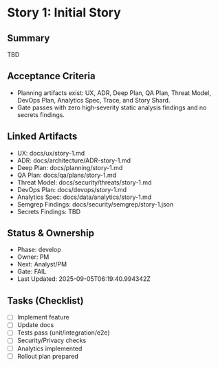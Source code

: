 # Story 1: Initial Story

## Summary
TBD

## Acceptance Criteria
- Planning artifacts exist: UX, ADR, Deep Plan, QA Plan, Threat Model, DevOps Plan, Analytics Spec, Trace, and Story Shard.
- Gate passes with zero high‑severity static analysis findings and no secrets findings.

## Linked Artifacts
- UX: docs/ux/story-1.md
- ADR: docs/architecture/ADR-story-1.md
- Deep Plan: docs/planning/story-1.md
- QA Plan: docs/qa/plans/story-1.md
- Threat Model: docs/security/threats/story-1.md
- DevOps Plan: docs/devops/story-1.md
- Analytics Spec: docs/data/analytics/story-1.md
- Semgrep Findings: docs/security/semgrep/story-1.json
- Secrets Findings: TBD

## Status & Ownership
- Phase: develop
- Owner: PM
- Next: Analyst/PM
- Gate: FAIL
- Last Updated: 2025-09-05T06:19:40.994342Z

## Tasks (Checklist)
- [ ] Implement feature
- [ ] Update docs
- [ ] Tests pass (unit/integration/e2e)
- [ ] Security/Privacy checks
- [ ] Analytics implemented
- [ ] Rollout plan prepared

